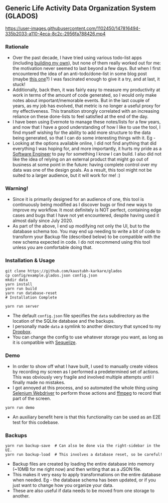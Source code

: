 ## Generic Life Activity Data Organization System (GLADOS)

https://user-images.githubusercontent.com/1102450/147816494-335b2033-a110-4eca-8c2c-2956fa788426.mp4

### Rationale
* Over the past decade, I have tried using various todo-list apps (including [building my own](https://github.com/kaustubh-karkare/todolist)), but none of them really worked out for me: the motivation never seemed to last beyond a few days. But when I first encountered the idea of an anti-todo/done-list in some blog post (maybe [this one](https://www.fastcompany.com/3034785/why-an-anti-to-do-list-might-be-the-secret-to-productivity)?) I was fascinated enough to give it a try, and at last, it stuck!
* Additionally, back then, it was fairly easy to measure my productivity at work in terms of the amount of code generated, so I would only make notes about important/memorable events. But in the last couple of years, as my job has evolved, that metric is no longer a useful proxy for my effectiveness. This transition strongly correlated with an increasing reliance on these done-lists to feel satisfied at the end of the day.
* I have been using Evernote to manage these notes/lists for a few years, and now that I have a good understanding of how I like to use the tool, I find myself wishing for the ability to add more structure to the data being generated, so that I can do some interesting things with it. Eg -
* Looking at the options available online, I did not find anything that did everything I was hoping for, and more importantly, it hurts my pride as a [Software Engineer](https://www.linkedin.com/in/kaustubh-karkare/) to pay for something I know I can build. I also did not like the idea of relying on an external product that might go out of business at some point in the future: having complete control over my data was one of the design goals. As a result, this tool might not be suited to a larger audience, but it will work for me! :)

### Warning!

* Since it is primarily designed for an audience of one, this tool is continuously being modified as I discover bugs or find new ways to improve my workflow. It most definitely is NOT perfect, containing edge cases and bugs that I have not yet encountered, despite having used it almost daily since July 2020.
* As part of the above, I end up modifying not only the UI, but to the database schema too. You may end up needing to write a bit of code to transform your Backup file (described below) to be compatible with the new schema expected in code. I do not recommend using this tool unless you are comfortable doing that.

### Installation & Usage

```
git clone https://github.com/kaustubh-karkare/glados
cp config/example.glados.json config.json
mkdir data
yarn install
yarn run build
yarn run database-reset
# Installation Complete

yarn run server
```

* The default `config.json` file specifies the `data` subdirectory as the location of the SQLite database and the backups.
* I personally made `data` a symlink to another directory that synced to my [Dropbox](https://www.dropbox.com/).
* You can change the config to use whatever storage you want, as long as it is compatible with [Sequelize](https://sequelize.org/).

### Demo

* In order to show off what I have built, I used to manually create videos by recording my screen as I performed a predetermined set of actions. This was obviously very fragile and involved multiple attempts until I finally made no mistakes.
* I got annoyed at this process, and so automated the whole thing using [Selenium Webdriver](https://www.selenium.dev/selenium/docs/api/javascript/index.html) to perform those actions and [ffmpeg](https://www.ffmpeg.org/) to record that part of the screen.

```
yarn run demo
```

* An auxiliary benefit here is that this functionality can be used as an E2E test for this codebase.

### Backups

```
yarn run backup-save  # Can also be done via the right-sidebar in the UI.
yarn run backup-load  # This involves a database reset, so be careful!
```

* Backup files are created by loading the entire database into memory (~10MB for me right now) and then writing that as a JSON file.
* This makes it very easy to apply transformations on the entire database when needed. Eg - the database schema has been updated, or if you just want to change how you organize your data.
* These are also useful if data needs to be moved from one storage to another.
